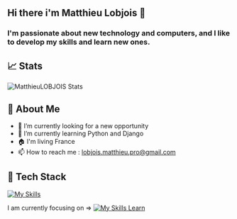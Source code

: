## Hi there i'm Matthieu Lobjois 👋
### I'm passionate about new technology and computers, and I like to develop my skills and learn new ones.
## 📈 Stats
![MatthieuLOBJOIS Stats](https://github-readme-stats.vercel.app/api?username=MatthieuLOBJOIS&theme=vue-dark&show_icons=true&hide_border=true&count_private=true)

## 🚀 About Me
- 🔭 I’m currently looking for a new opportunity
- 🌱 I’m currently learning Python and Django
- 🏠 I'm living France
- 📫 How to reach me : lobjois.matthieu.pro@gmail.com

## 🦾 Tech Stack
[![My Skills](https://skillicons.dev/icons?i=js,html,css,php,mysql,react,vscode)](https://skillicons.dev)

I am currently focusing on => [![My Skills Learn](https://skillicons.dev/icons?i=python,django,postgresql)](https://skillicons.dev)

